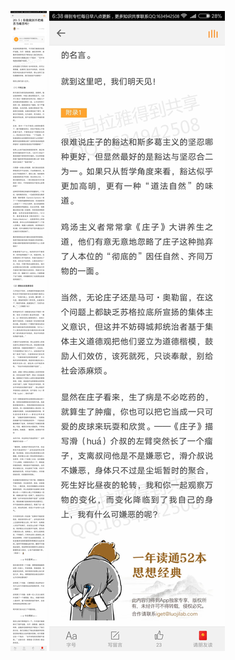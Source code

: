 ![](../../images/2017年08月/XY0811你能做到不把痛苦当痛苦吗.jpg)
![](../../images/2017年08月/XY0811你能做到不把痛苦当痛苦吗2.jpg)
